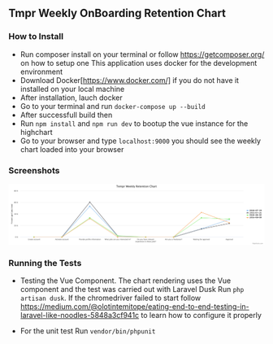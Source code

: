 ## Tmpr Weekly OnBoarding Retention Chart

### How to Install
- Run composer install on your terminal or follow https://getcomposer.org/ on how to setup one 
This application uses docker for the development environment
- Download Docker[https://www.docker.com/] if you do not have it installed on your local machine
- After installation, lauch docker
- Go to your terminal and run
`docker-compose up --build`
- After successfull build then
- Run 
`npm install` and `npm run dev` to bootup the vue instance for the highchart
- Go to your browser and type `localhost:9000` you should see the weekly chart loaded into your browser

### Screenshots
![Alt text](https://github.com/andela-tolotin/temper-onboarding/blob/master/public/screenshots/OnBoarding%20Retention%20Chart.png?raw=true "OnBoarding Retention Chart")

### Running the Tests
- Testing the Vue Component. The chart rendering uses the Vue component and the test was carried out with Laravel Dusk
Run `php artisan dusk`. If the chromedriver failed to start follow https://medium.com/@olotintemitope/eating-end-to-end-testing-in-laravel-like-noodles-5848a3cf941c to learn how to configure it properly

- For the unit test Run `vendor/bin/phpunit`

